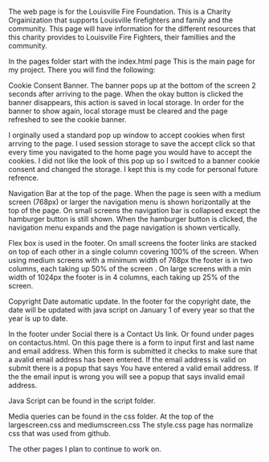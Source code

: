 The web page is for the Louisville Fire Foundation.
This is a Charity Orgainization that supports Louisville firefighters and family and the community. 
This page will have information for the different resources that this charity provides to Louisville Fire Fighters, their famillies and the community. 


In the pages folder start with the index.html page
 This is the main page for my project. There you will find the following:

Cookie Consent Banner.
The banner pops up at the bottom of the screen 2 seconds after arriving to the page.
When the okay button is clicked the banner disappears, this action is saved in local storage.  In order for the banner to show again, local storage must be cleared and the page refreshed to see the cookie banner.

I orginally used a standard pop up window to accept cookies when first arrving to the page. I used session storage to save the accept click so that every time you navigated to the home page you would have to accept the cookies. 
I did not like the look of this pop up so I switced to a banner cookie consent and changed the storage. I kept this is my code for personal future refrence.

Navigation Bar at the top of the page. 
When the page is seen with a medium screen (768px) or larger the navigation menu is shown horizontally at the top of the page.
On small screens the navigation bar is collapsed except the hamburger button is still shown.
When the hamburger button is clicked, the navigation menu expands and the page navigation is shown vertically.


Flex box is used in the footer.
On small screens the footer links are stacked on top of each other in a single column covering 100% of the screen. When using medium screens with a minimum width of 768px the footer is in two columns, each taking up 50% of the screen .
On large screens with a min width of 1024px the footer is in 4 columns, each taking up 25% of the screen. 

Copyright Date automatic update.
In the footer for the copyright date, the date will be updated with java script on January 1 of every year so that the year is up to date. 


In the footer under Social there is a Contact Us link. 
Or found under pages on contactus.html.
On this page there is a form to input first and last name and email address. When this form is submitted it checks to make sure that a avalid email address has been entered. If the email address is valid on submit there is a popup that says You have entered a valid email address. If the the email input is wrong you will see a popup that says invalid email address.

Java Script can be found in the script folder. 

Media queries can be found in the css folder. At the top of the largescreen.css and mediumscreen.css
The style.css page has normalize css that was used from github. 

The other pages I plan to continue to work on. 